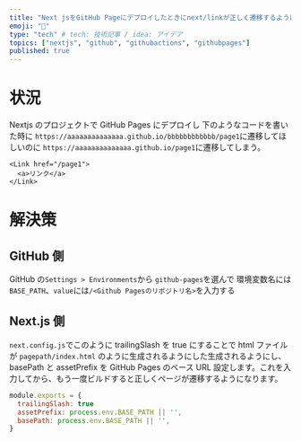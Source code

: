 ```yaml
---
title: "Next jsをGitHub Pageにデプロイしたときにnext/linkが正しく遷移するようにする"
emoji: "📄"
type: "tech" # tech: 技術記事 / idea: アイデア
topics: ["nextjs", "github", "githubactions", "githubpages"]
published: true
---
```


# 状況

Nextjs のプロジェクトで GitHub Pages にデプロイし 下のようなコードを書いた時に `https://aaaaaaaaaaaaaa.github.io/bbbbbbbbbbbb/page1`に遷移してほしいのに `https://aaaaaaaaaaaaaa.github.io/page1`に遷移してしまう。

```tsx
<Link href="/page1">
  <a>リンク</a>
</Link>
```

# 解決策

## GitHub 側

GitHub の`Settings > Environments`から `github-pages`を選んで 環境変数名には`BASE_PATH`、`value`には`/<Github Pagesのリポジトリ名>`を入力する

## Next.js 側

`next.config.js`でこのように trailingSlash を true にすることで html ファイルが `pagepath/index.html` のように生成されるようにした生成されるようにし、basePath と assetPrefix を GitHub Pages のベース URL 設定します。これを入力してから、もう一度ビルドすると正しくページが遷移するようになります。

```js:next.config.js
module.exports = {
  trailingSlash: true
  assetPrefix: process.env.BASE_PATH || '',
  basePath: process.env.BASE_PATH || '',
}
```
